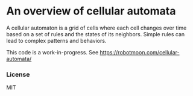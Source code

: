 # An overview of cellular automata

A cellular automaton is a grid of cells where each cell changes over
time based on a set of rules and the states of its neighbors. Simple rules
can lead to complex patterns and behaviors.

This code is a work-in-progress. See https://robotmoon.com/cellular-automata/


### License

MIT
